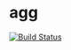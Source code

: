# agg
[![Build Status](https://travis-ci.org/caoshen/agg.svg?branch=master)](https://travis-ci.org/caoshen/agg)
